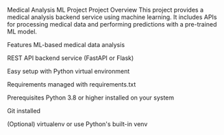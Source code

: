Medical Analysis ML Project
Project Overview
This project provides a medical analysis backend service using machine learning. It includes APIs for processing medical data and performing predictions with a pre-trained ML model.

Features
ML-based medical data analysis

REST API backend service (FastAPI or Flask)

Easy setup with Python virtual environment

Requirements managed with requirements.txt

Prerequisites
Python 3.8 or higher installed on your system

Git installed

(Optional) virtualenv or use Python's built-in venv

